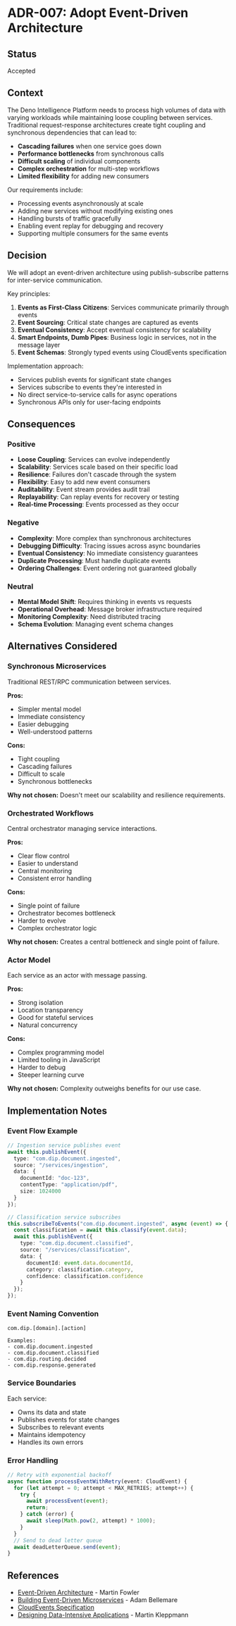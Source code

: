 # ADR-007: Adopt Event-Driven Architecture

## Status

Accepted

## Context

The Deno Intelligence Platform needs to process high volumes of data with varying workloads while maintaining loose coupling between services. Traditional request-response architectures create tight coupling and synchronous dependencies that can lead to:

- **Cascading failures** when one service goes down
- **Performance bottlenecks** from synchronous calls
- **Difficult scaling** of individual components
- **Complex orchestration** for multi-step workflows
- **Limited flexibility** for adding new consumers

Our requirements include:
- Processing events asynchronously at scale
- Adding new services without modifying existing ones
- Handling bursts of traffic gracefully
- Enabling event replay for debugging and recovery
- Supporting multiple consumers for the same events

## Decision

We will adopt an event-driven architecture using publish-subscribe patterns for inter-service communication.

Key principles:
1. **Events as First-Class Citizens**: Services communicate primarily through events
2. **Event Sourcing**: Critical state changes are captured as events
3. **Eventual Consistency**: Accept eventual consistency for scalability
4. **Smart Endpoints, Dumb Pipes**: Business logic in services, not in the message layer
5. **Event Schemas**: Strongly typed events using CloudEvents specification

Implementation approach:
- Services publish events for significant state changes
- Services subscribe to events they're interested in
- No direct service-to-service calls for async operations
- Synchronous APIs only for user-facing endpoints

## Consequences

### Positive

- **Loose Coupling**: Services can evolve independently
- **Scalability**: Services scale based on their specific load
- **Resilience**: Failures don't cascade through the system
- **Flexibility**: Easy to add new event consumers
- **Auditability**: Event stream provides audit trail
- **Replayability**: Can replay events for recovery or testing
- **Real-time Processing**: Events processed as they occur

### Negative

- **Complexity**: More complex than synchronous architectures
- **Debugging Difficulty**: Tracing issues across async boundaries
- **Eventual Consistency**: No immediate consistency guarantees
- **Duplicate Processing**: Must handle duplicate events
- **Ordering Challenges**: Event ordering not guaranteed globally

### Neutral

- **Mental Model Shift**: Requires thinking in events vs requests
- **Operational Overhead**: Message broker infrastructure required
- **Monitoring Complexity**: Need distributed tracing
- **Schema Evolution**: Managing event schema changes

## Alternatives Considered

### Synchronous Microservices

Traditional REST/RPC communication between services.

**Pros:**
- Simpler mental model
- Immediate consistency
- Easier debugging
- Well-understood patterns

**Cons:**
- Tight coupling
- Cascading failures
- Difficult to scale
- Synchronous bottlenecks

**Why not chosen:** Doesn't meet our scalability and resilience requirements.

### Orchestrated Workflows

Central orchestrator managing service interactions.

**Pros:**
- Clear flow control
- Easier to understand
- Central monitoring
- Consistent error handling

**Cons:**
- Single point of failure
- Orchestrator becomes bottleneck
- Harder to evolve
- Complex orchestrator logic

**Why not chosen:** Creates a central bottleneck and single point of failure.

### Actor Model

Each service as an actor with message passing.

**Pros:**
- Strong isolation
- Location transparency
- Good for stateful services
- Natural concurrency

**Cons:**
- Complex programming model
- Limited tooling in JavaScript
- Harder to debug
- Steeper learning curve

**Why not chosen:** Complexity outweighs benefits for our use case.

## Implementation Notes

### Event Flow Example

```typescript
// Ingestion service publishes event
await this.publishEvent({
  type: "com.dip.document.ingested",
  source: "/services/ingestion",
  data: {
    documentId: "doc-123",
    contentType: "application/pdf",
    size: 1024000
  }
});

// Classification service subscribes
this.subscribeToEvents("com.dip.document.ingested", async (event) => {
  const classification = await this.classify(event.data);
  await this.publishEvent({
    type: "com.dip.document.classified",
    source: "/services/classification",
    data: {
      documentId: event.data.documentId,
      category: classification.category,
      confidence: classification.confidence
    }
  });
});
```

### Event Naming Convention

```
com.dip.[domain].[action]

Examples:
- com.dip.document.ingested
- com.dip.document.classified
- com.dip.routing.decided
- com.dip.response.generated
```

### Service Boundaries

Each service:
- Owns its data and state
- Publishes events for state changes
- Subscribes to relevant events
- Maintains idempotency
- Handles its own errors

### Error Handling

```typescript
// Retry with exponential backoff
async function processEventWithRetry(event: CloudEvent) {
  for (let attempt = 0; attempt < MAX_RETRIES; attempt++) {
    try {
      await processEvent(event);
      return;
    } catch (error) {
      await sleep(Math.pow(2, attempt) * 1000);
    }
  }
  // Send to dead letter queue
  await deadLetterQueue.send(event);
}
```

## References

- [Event-Driven Architecture](https://martinfowler.com/articles/201701-event-driven.html) - Martin Fowler
- [Building Event-Driven Microservices](https://www.oreilly.com/library/view/building-event-driven-microservices/9781492057888/) - Adam Bellemare
- [CloudEvents Specification](https://cloudevents.io/)
- [Designing Data-Intensive Applications](https://dataintensive.net/) - Martin Kleppmann